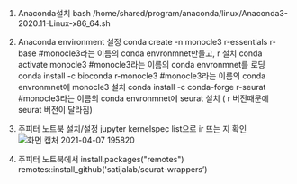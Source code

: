 1. Anaconda설치
bash /home/shared/program/anaconda/linux/Anaconda3-2020.11-Linux-x86_64.sh

2. Anaconda environment 설정
conda create -n monocle3 r-essentials r-base #monocle3라는 이름의 conda envronmnet만들고, r 설치
conda activate monocle3 #monocle3라는 이름의 conda envronmnet를 로딩
conda install -c bioconda r-monocle3 #monocle3라는 이름의 conda envronmnet에 monocle3 설치
conda install -c conda-forge r-seurat #monocle3라는 이름의 conda envronmnet에 seurat 설치 ( r 버전때문에 seurat 버전이 달라짐)

3. 주피터 노트북 설치/설정
jupyter kernelspec list으로 ir 뜨는 지 확인
![화면 캡처 2021-04-07 195820](https://user-images.githubusercontent.com/42495757/113856052-b24db080-97db-11eb-86ed-98364819beee.png)

4. 주피터 노트북에서
install.packages("remotes")
remotes::install_github('satijalab/seurat-wrappers’)

